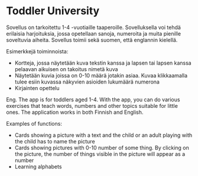 # Toddler University

Sovellus on tarkoitettu 1-4 -vuotiaille taaperoille. Sovelluksella voi tehdä erilaisia harjoituksia, jossa opetellaan sanoja, numeroita ja muita pienille soveltuvia aiheita. Sovellus toimii sekä suomen, että englannin kielellä.

Esimerkkejä toiminnoista:
- Kortteja, jossa näytetään kuva tekstin kanssa ja lapsen tai lapsen kanssa pelaavan aikuisen on takoitus nimetä kuva
- Näytetään kuvia joissa on 0-10 määrä jotakin asiaa. Kuvaa klikkaamalla tulee esiin kuvassa näkyvien asioiden lukumäärä numerona
- Kirjainten opettelu

Eng.
The app is for toddlers aged 1-4. With the app, you can do various exercises that teach words, numbers and other topics suitable for little ones. The application works in both Finnish and English.

Examples of functions:

- Cards showing a picture with a text and the child or an adult playing with the child has to name the picture
- Cards showing pictures with 0-10 number of some thing. By clicking on the picture, the number of things visible in the picture will appear as a number
- Learning alphabets
